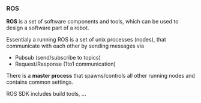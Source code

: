 ### ROS

**ROS** is a set of software components and tools, which can be used to design a software part of a robot.

Essentialy a running ROS is a set of unix processes (nodes), that communicate with each other by sending messages via
- Pubsub (send/subscribe to topics)
- Request/Response (1to1 communication)

There is a **master process** that spawns/controls all other running nodes and contains common settings.

ROS SDK includes build tools, ...